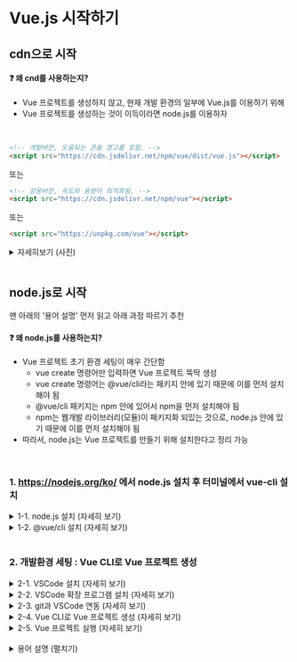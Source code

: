 # Vue.js 시작하기

## cdn으로 시작
#### :question: 왜 cnd를 사용하는지?
- Vue 프로젝트를 생성하지 않고, 현재 개발 환경의 일부에 Vue.js를 이용하기 위해
- Vue 프로젝트를 생성하는 것이 이득이라면 node.js를 이용하자

<br>

```HTML
<!-- 개발버전, 도움되는 콘솔 경고를 포함. -->
<script src="https://cdn.jsdelivr.net/npm/vue/dist/vue.js"></script>
```
또는
```HTML
<!-- 상용버전, 속도와 용량이 최적화됨. -->
<script src="https://cdn.jsdelivr.net/npm/vue"></script>
```
또는
```HTML
<script src="https://unpkg.com/vue"></script>
```

<details>
<summary>자세히보기 (사진)</summary>

1) html 아래 vue를 위한 cdn을 script에 삽입  
    <img src="https://user-images.githubusercontent.com/75118895/161807688-463c7234-27da-46bc-ab29-cec40a76378d.png" style="width: 500px">

1) Vue 인스턴스 생성  
    <img src="https://user-images.githubusercontent.com/75118895/161807848-518e9ec5-989c-455d-b0d6-48c8c9909e10.png" style="width: 500px">

1) Vue 인스턴스의 el 프로퍼티(property)에 상호작용할 요소의 id를 넣어 해당 요소와 vue 객체 연결  
    <img src="https://user-images.githubusercontent.com/75118895/161808191-3d0dce32-c66f-434c-8b8e-5fa80e002c0f.png" style="width: 500px">

1) Vue 인스턴스의 data 프로퍼티에 html 요소에 들어갈 data를 object 형으로 선언  
    <img src="https://user-images.githubusercontent.com/75118895/161808248-8aeaa1c9-380a-49a7-a3da-926b8e45b95d.png" style="width: 500px">

1) html에 Vue 인스턴스의 data 프로퍼티 출력

    1) html에서 {{}}에 obejct의 key로 data에 접근  
        <img src="https://user-images.githubusercontent.com/75118895/161808491-f634ca20-4888-4ed7-be1a-9d4c93d2b692.png" style="width: 500px">

    1) html에서 v-for 속성을 이용해 data에 접근 가능  
        <img src="https://user-images.githubusercontent.com/75118895/161808540-444a9d74-f6b3-48cd-9653-1d8e49b0b914.png" style="width: 500px">

*영상출처 : https://vimeo.com/247494684
</details>
<br>

## node.js로 시작
맨 아래의 '용어 설명' 먼저 읽고 아래 과정 따르기 추천

#### :question: 왜 node.js를 사용하는지?
- Vue 프로젝트 초기 환경 세팅이 매우 간단함
    - vue create 명령어만 입력하면 Vue 프로젝트 뚝딱 생성
    - vue create 명령어는 @vue/cli라는 패키지 안에 있기 때문에 이를 먼저 설치해야 됨
    - @vue/cli 패키지는 npm 안에 있어서 npm을 먼저 설치해야 됨
    - npm는 웹개발 라이브러리(모듈)이 패키지화 되있는 것으로, node.js 안에 있기 때문에 이를 먼저 설치해야 됨
- 따라서, node.js는 Vue 프로젝트를 만들기 위해 설치한다고 정리 가능 
<br>

### 1. https://nodejs.org/ko/ 에서 node.js 설치 후 터미널에서 vue-cli 설치
<details>
<summary>1-1. node.js 설치 (자세히 보기)</summary>

#### 1-1-1. https://nodejs.org/ko/ 에서 node.js 설치
- 짝수 : LTS 버전
- 홀수 : Stable 버전

![image](https://user-images.githubusercontent.com/75118895/161749443-55acd30c-989e-476a-a15a-792e0be0ebde.png)  


#### 1-1-2. 설치 확인 : cmd에서 node와 npm 버전 확인  
명령어가 정상적으로 실행되면, 설치가 정상적으로 완료된 상태

![image](https://user-images.githubusercontent.com/75118895/161749692-d35f0064-8296-4db2-91f2-1cf74b8c03c0.png)  
(2022-03에 node.js를 설치해서 약간의 버전 차이 있는 상태)  
</details>

<details>
<summary>1-2. @vue/cli 설치 (자세히 보기)</summary>

#### 1-2-1. cmd 또는 VScode의 터미널에서 아래의 명령어로 진행 가능
```
npm install -g @vue/cli
```
또는
```
npm i -g @vue/cli
```
#### :question: npm install [패키지명]
- `./node_modules`폴더에 패키지를 다운받아 설치하기 위한 명령어
- package.json의 dependencies에 있는 모든 패키지를 설치
- 축약형 : `npm i`
- `-g 옵션`
    - global (;로컬 어디에서든 설치하려는 패키지를 요청할 수 있게 만드는 명령어)
    - 설치 시간이 약간 필요

#### :question: @vue/cli
- Vue CLI 패키지 이름
    |버전|vue cli 패키지명|
    |:--:|:--------------:|
    |Vue CLI 2|vue-cli|
    |Vue CLI 3|@vue/cli|

    *참고 : @ 마크는 npm의 Scoped package를 의미
- 기본 vue 개발 환경을 설정해주는 도구 (;기본적인 프로젝트 세팅 ;vue 명령어를 통해 vue.js 응용 프로그램을 만들 수 있음)
- 폴더 구조, lint, build, 어떤 라이브러리로 구성을 해야되는지 webpack 설정은 어떻게 해야되는지에 대한 고민을 덜을 수 있음

*출처 : https://simplevue.gitbook.io/intro/01.-vue-cli  
*참고 : https://cli.vuejs.org/guide

#### :question: vue cli 2를 사용하고 있을 경우
기존에 Vue CLI 2를 사용하고 있었다면, vue라는 커맨드의 네임스페이스가 꼬일 수 있기 때문에 Vue CLI 2를 제거 후 `npm i -g @vue/cli` 진행
```
npm r -g vue-cli
npm i -g @vue/cli
```

#### 1-2-2. 설치 확인 : vue 버전 확인
```
vue --version
```
![image](https://user-images.githubusercontent.com/75118895/161753996-c29d06aa-0c6e-4f3d-933b-a8276ebd15f3.png)

3.x 이상의 버전이 정상적으로 나오면 @vue/cli 설치가 정상적으로 끝난 것

#### :question: VSCode에서의 vue --version 에러
cmd에서는 정상적으로 실행이 되는데, VSCode에서는 에러 발생  

![image](https://user-images.githubusercontent.com/75118895/161748011-cf974990-7b99-430d-82d2-15d6684ea2d2.png)  

VSCode의 터미널은 기본적으로 PowerShell로 설정되어져 있음  
vue cli 4.x 버전부터는 cmd 외의 cli 프로그램에서 vue 명령어를 사용하기 위해선 vue.cmd 명령어를 이용해야 됨  

```
vue.cmd --version
```

![image](https://user-images.githubusercontent.com/75118895/161748745-469a6678-bab8-4554-87ed-b017e72d4d06.png)  

*참고 : 프롬프트(입력칸) 앞에 PS는 PowerShell을 뜻함
</details>
<br>

### 2. 개발환경 세팅 : Vue CLI로 Vue 프로젝트 생성
<details>
<summary>2-1. VSCode 설치 (자세히 보기)</summary>

#### https://code.visualstudio.com/ 에서 자신의 운영 체제에 맞는 stable 버전으로 설치
- Stable 버전 : 안정화된 버전 (;버그가 최소화된 버전)
- Insiders 버전 : 최신 버전의 기능을 먼저 사용할 수 있는 버전 (;불안정한 기능, 버그 존재)

![image](https://user-images.githubusercontent.com/75118895/161750156-4f73f82b-d1b9-45ee-bbe9-71d13837be19.png)  
</details>

<details>
<summary>2-2. VSCode 확장 프로그램 설치 (자세히 보기)</summary>

#### Ctrl + Shift + X (Extensions 메뉴)에서 아래의 프로그램 설치  
- 2, 3번은 반복 코드 입력 시간을 줄이기 위한 프로그램으로, 설치하지 않아도 무관

#### 2-2-1. Vetur : .vue 파일의 코드 하이라이팅을 위한 확장 프로그램
<img src="https://user-images.githubusercontent.com/75118895/161750272-a8741eeb-90bd-4607-a21b-99117990e302.png" style="width: 500px">

|설치전|설치후|
|---|---|
|![2022-04-05-19-54-04](https://user-images.githubusercontent.com/75118895/161750417-37b20f74-927f-4fe8-9bee-b42030e594e1.png)|![2022-04-05-19-53-18](https://user-images.githubusercontent.com/75118895/161750328-5a5d25d1-929d-44c8-9a15-605fd7f3a454.png)|

#### 2-2-2. Vue 3 Snippets : vue에 대한 스니펫이 정의되어져 있는 확장 프로그램
<img src="https://user-images.githubusercontent.com/75118895/161750504-8b208294-cdab-45db-90e0-d5b26cf5714d.png" style="width: 500px">

#### 2-2-3. HTML CSS Support : 해당 html 문서의 id, class 명을 추천해주는 확장 프로그램
<img src="https://user-images.githubusercontent.com/75118895/161750547-83797781-3f1e-4490-b9cf-4db39fb41775.png" style="width: 500px">
    
- 사용예시  
![2022-04-05-20-03-50](https://user-images.githubusercontent.com/75118895/161750578-650b5e4d-7b1e-4a51-914d-4c7c2f412ef3.png)
</details>

<details>
<summary>2-3. git과 VSCode 연동 (자세히 보기)</summary>

*단순히 github에 작성 코드를 올리기 위한 과정으로, 생략해도 상관없음

#### 2-3-1. github에서 repository 생성 후 로컬에서의 원하는 경로에 clone  
- [Github의 git repository과 로컬 연결하기](https://github.com/binigy97/How2uz-GitHub/blob/main/2_cmd_gitRepository/2_git_repository.md)

#### 2-3-2. 로컬에 git repository를 clone한 모습  
![2022-04-05-20-13-33](https://user-images.githubusercontent.com/75118895/161750637-864d78dd-57d8-40ab-9068-e617fc1e37d1.png)
</details>

<details>
<summary>2-4. Vue CLI로 Vue 프로젝트 생성 (자세히 보기)</summary>

#### 2-4-1. 생성하려는 vue 프로젝트는 원하는 경로로 이동한 다음, 프로젝트를 생성해야 됨
- cmd에서 진행할 경우
    ```
    D:
    cd D:\DevRoot\How2uz-vuejs
    ```
    *참고 : [cmd 명령어](https://github.com/binigy97/How2uz-GitHub/blob/main/2_cmd_gitRepository/cmdCommand.md)

- VScode에서 진행할 경우  

    ![2022-04-05-20-29-21](https://user-images.githubusercontent.com/75118895/161750687-7de1aba4-3a37-4cf6-933b-2f10b10389da.png)
    ![2022-04-05-20-31-06](https://user-images.githubusercontent.com/75118895/161750743-dedf9522-a839-4a75-88ac-0c5b9a133d99.png)

#### 2-4-2. vue 프로젝트 생성
vue 프로젝트는 vue cli의 create 명령어를 이용하여 생성할 수 있음
```
vue create [프로젝트 명]
```
여기선, 유튜브의 강의([코딩애플, Vue 1강 : Vue 3버전 설치랑 셋팅](https://www.youtube.com/watch?v=NONWar0jGLM))를 따라 vuedongsan이라는 이름으로 프로젝트 생성

- cmd에서 진행할 경우
    ```
    vue create vuedongsan
    ```
    아래와 같이 Vue CLI의 버전과 함께 preset 설정 선택지가 나오면 정상  

    ![2022-04-05-20-43-04](https://user-images.githubusercontent.com/75118895/161750903-6af735c8-42e9-4e79-a068-7dff82d98981.png)

    preset을 선택해주면 됨 (아래의 'VSCode 터미널에서 진행할 경우' '3)' 참고)

- VSCode 터미널에서 진행할 경우
    1) Ctrl + ` 또는 Terminal - New Terminal으로 터미널 열기  
    ![image](https://user-images.githubusercontent.com/75118895/161747075-0a8c5036-3379-4b0c-a600-625b76239eae.png)

    2) vue create
        ```
        vue.cmd create vuedongsan
        ```
        #### :question: vue 스크립트 실행 오류
        @vue/cli 설치에서 설명한 것과 같이, vue cli 4.x 이상 버전에서 cmd가 아닌 다른 cli 프로그램을 사용할 경우 vue.cmd 명령어 사용!

        <img src="https://user-images.githubusercontent.com/75118895/161754557-9a5ce6e2-50cb-48d3-bb78-bef68f516023.png" style="width: 600px">

    3) preset 선택
        #### :question: preset(사전 설정)이란?
        - Vue CLI 3.x 버전 이후부터 제공
        - 프로젝트의 기본적인 플러그인들의 구성을 프로젝트 생성 단계에서 선택 (;`vue create`를 사용해서 프로젝트를 생성할 때 어떤 플러그인을 추가할지 선택하면 그 플러그인들은 미리 설치됨)
        - `vue add`를 통해 프로젝트 생성 후에도 플러그인 추가 가능
        
        <img src="https://user-images.githubusercontent.com/75118895/161755129-226da2ff-9564-47bb-9974-1680f1234be1.png" style="width: 300px">

        위와 같이 디폴트(Vue 2 또는 Vue 3 버전의 기본 구성의 vue 프로젝트)로 설정할지 사용자가 수동으로 플러그인 구성을 선택할지 선택할 수 있음  
        이번 프로젝트는 vue 2버전의 기본 구성으로 진행

        <img src="https://user-images.githubusercontent.com/75118895/161755140-0ddfaaf2-e430-4dcd-8a7d-7cc1d6c715fa.png" style="width: 500px">

        프리셋 세팅 후, 성공적으로 프로젝트를 생성했다는 문구가 나오면 정상

        *참고 : 해당 문구 아래, 두 줄은 서버 실행 방법에 대해 나와있으니 잘 참고하기
</details>

<details>
<summary>2-5. Vue 프로젝트 실행 (자세히 보기)</summary>

#### 2-5-1. Vue 프로젝트로 이동
작업폴더의 하위 폴더로 다음과 같이 이동 (;File - Open Folder - 폴더 선택)

<img src="https://user-images.githubusercontent.com/75118895/161803074-42753643-e413-4f46-8ad5-1349ba95c2a3.png" style="width: 600px">

#### 2-5-2. 메인 페이지(App.vue) 작성
|이미지|설명|
|-----|----|
|<img src="https://user-images.githubusercontent.com/75118895/161815557-9334089d-7a7a-49d8-8695-d4c7962bf33f.png" style="width: 700px">|- template 태그 안에 HTML 코드 작성 <br> - script 태그 안에 JS 코드 작성 <br> - style 태그 안에 CSS 코드 작성|

*간단한 실습을 진행하고 싶다면, 'cdn으로 시작'의 맨 아래에 위치한 '자세히보기 (사진)'을 따라하면 됨

#### 2-5-3. 서버 실행
- 터미널에서 실행하려는 vue 프로젝트의 루트로 이동한 다음, `npm run serve` 입력
    
- 터미널에 뜬 localhost:8080을 클릭하거나 브라우저 주소창에 해당 주소 입력
    
    <img src="https://user-images.githubusercontent.com/75118895/161829737-7f760594-52ab-47b6-a783-638b32f5fe79.png" style="width: 500px">
    
- App.vue(메인 페이지)의 내용이 브라우저에 뜸
    |수정된 App.vue template 코드|브라우저|
    |---------------------------|-------|
    |![image](https://user-images.githubusercontent.com/75118895/161830635-7e197560-b3d8-47e4-a9a5-4ff8399489a6.png)|<img src="https://user-images.githubusercontent.com/75118895/161830401-98197062-d015-419a-b440-1c3eeec4573c.png" style="width: 600px">|
</details>

<br>
<details>
<summary>용어 설명 (펼치기)</summary>

|용어|설명|
|---|---|
|JavaScript| - 프로그래밍 언어의 일종 (이름에서 알 수 있듯 독립적인 언어가 아닌 스크립트 언어)<br> - 스크립트 언어는 특정한 프로그램 안에서 동작 (;JS는 **웹 브라우저 프로그램 안에서만** 동작)|
|Node.js| - JavaScript를 **서버에서도** 사용할 수 있도록 만든 프로그램(백엔드 프레임워크) <br> - Chrome V8 JavaScript 엔진으로 빌드 된 JavaScript 런타임 (;V8이라는 JavaScript 엔진 위에서 동작하는 자바스크립트 런타임(환경))<br> - 웹서버와 같이 확장성 있는 네트워크 어플리케이션 개발에 사용되는 소프트웨어 플랫폼<br> - 내장 HTTP 서버 라이브러리를 포함하고 있어 웹 서버에서 아파치 등의 별도 소프트웨어 없이 동작하는 것이 가능<br> *출처 : https://hanamon.kr/nodejs-%EA%B0%9C%EB%85%90-%EC%9D%B4%ED%95%B4%ED%95%98%EA%B8%B0/<br> *참고 : [프론트엔드 개발에 Node.js가 필요한 이유](https://jeonghwan-kim.github.io/series/2019/12/09/frontend-dev-env-npm.html)|
|LTS 버전| - Long Term Supported<br> - 서버환경에서 장기적으로 **안정적인 지원을 제공하는 버전** (;**서버운영에 적합**)|
|Stable 버전| - 추가적인 기능개발과 기존 API기능 개선을 위한 잦은 업데이트 진행 **(;개인 개발 및 테스트에 적합)**|
|npm| - Node Package Modules<br> - **Node.js에서 사용 가능한 모듈(;웹개발 라이브러리)들을 패키지화** 시켜 모아놓은 것<br> - JS 기반 프로젝트의 빌드 도구|
|CLI| - Command-line interface<br> - CLI는 넓은 의미로 CUI로 불림 (CUI 발전 -> GUI) |
|cmd| - (윈도우 계열의) cli 실행 프로그램 이름 |
|PowerShell| - (윈도우 계열의) cli 실행 프로그램 이름 (CMD의 고급 버전) <br>- CMD에서 액세스 할 수 없는 시스템 관리 작업의 자동화에 사용|
|터미널| - (리눅스 계열의) cli 실행 프로그램 이름<br> - 물리 하드웨어를 소프트웨어로 구현한 애플리케이션으로, 가상 터미널 혹은 터미널 에뮬레이터가 더 정확한 표현 |
</details>

